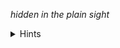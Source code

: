 *hidden in the plain sight*

<details>
  <summary>Hints</summary>

- It's all about XOR.
- Inspect how the program checks for user password
</details>